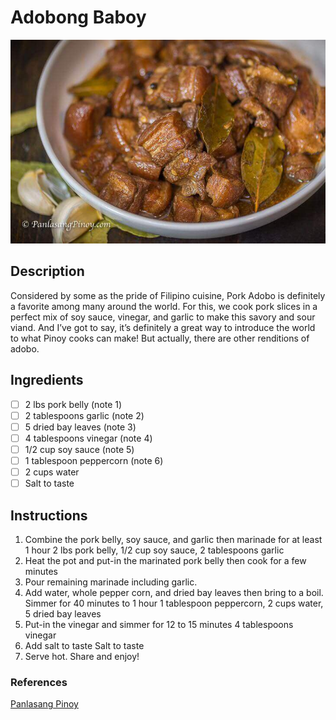# Adobong Baboy

<!-- ![alt text](../images/adobo.jpg) -->
![adobo](img/adobo.jpg)

## Description
Considered by some as the pride of Filipino cuisine, Pork Adobo is definitely a favorite among many around the world. For this, we cook pork slices in a perfect mix of soy sauce, vinegar, and garlic to make this savory and sour viand. And I’ve got to say, it’s definitely a great way to introduce the world to what Pinoy cooks can make! But actually, there are other renditions of adobo. 

## Ingredients
- [ ] 2 lbs pork belly (note 1)
- [ ] 2 tablespoons garlic (note 2)
- [ ] 5 dried bay leaves (note 3)
- [ ] 4 tablespoons vinegar (note 4)
- [ ] 1/2 cup soy sauce (note 5)
- [ ] 1 tablespoon peppercorn (note 6)
- [ ] 2 cups water
- [ ] Salt to taste

## Instructions
1. Combine the pork belly, soy sauce, and garlic then marinade for at least 1 hour
2 lbs pork belly, 1/2 cup soy sauce, 2 tablespoons garlic
2. Heat the pot and put-in the marinated pork belly then cook for a few minutes
3. Pour remaining marinade including garlic.
4. Add water, whole pepper corn, and dried bay leaves then bring to a boil. Simmer for 40 minutes to 1 hour
1 tablespoon peppercorn, 2 cups water, 5 dried bay leaves
5. Put-in the vinegar and simmer for 12 to 15 minutes
4 tablespoons vinegar
6. Add salt to taste
Salt to taste
7. Serve hot. Share and enjoy!

### References
[Panlasang Pinoy](https://panlasangpinoy.com/filipino-food-pork-adobo-recipe/#wprm-recipe-container-47218)